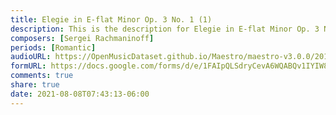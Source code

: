 ```yaml
---
title: Elegie in E-flat Minor Op. 3 No. 1 (1)
description: This is the description for Elegie in E-flat Minor Op. 3 No. 1 by Sergei Rachmaninoff
composers: [Sergei Rachmaninoff]
periods: [Romantic]
audioURL: https://OpenMusicDataset.github.io/Maestro/maestro-v3.0.0/2013/ORIG-MIDI_01_7_6_13_Group__MID--AUDIO_01_R1_2013_wav--3.midi
formURL: https://docs.google.com/forms/d/e/1FAIpQLSdryCevA6WQABQv1IYIW8u79cMePSNXo7OwmdAAvOkKOoBFoQ/viewform
comments: true
share: true
date: 2021-08-08T07:43:13-06:00
---
```

